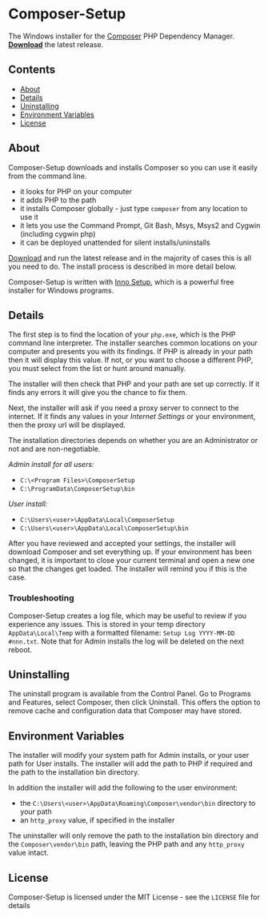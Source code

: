 # Composer-Setup

The Windows installer for the [Composer][composer] PHP Dependency Manager. [**Download**][download] the latest release.

## Contents
* [About](#About)
* [Details](#Details)
* [Uninstalling](#Uninstalling)
* [Environment Variables](#Environment)
* [License](#License)

<a name="About"></a>
## About

Composer-Setup downloads and installs Composer so you can use it easily from the command line.

* it looks for PHP on your computer
* it adds PHP to the path
* it installs Composer globally - just type `composer` from any location to use it
* it lets you use the Command Prompt, Git Bash, Msys, Msys2 and Cygwin (including cygwin php)
* it can be deployed unattended for silent installs/uninstalls

[Download][download] and run the latest release and in the majority of cases this is all you need to do. The install process is described in more detail below.

Composer-Setup is written with [Inno Setup][inno], which is a powerful free installer for Windows programs.

<a name="Details"></a>
## Details

The first step is to find the location of your `php.exe`, which is the PHP command line interpreter. The installer searches common locations on your computer and presents you with its findings. If PHP is already in your path then it will display this value. If not, or you want to choose a different PHP, you must select from the list or hunt around manually.

The installer will then check that PHP and your path are set up correctly. If it finds any errors it will give you the chance to fix them.

Next, the installer will ask if you need a proxy server to connect to the internet. If it finds any values in your *Internet Settings* or your environment, then the proxy url will be displayed.

The installation directories depends on whether you are an Administrator or not and are non-negotiable.

*Admin install for all users:*

* `C:\<Program Files>\ComposerSetup`
* `C:\ProgramData\ComposerSetup\bin`

*User install:*

* `C:\Users\<user>\AppData\Local\ComposerSetup`
* `C:\Users\<user>\AppData\Local\ComposerSetup\bin`


After you have reviewed and accepted your settings, the installer will download Composer and set everything up. If your environment has been changed, it is important to close your current terminal and open a new one so that the changes get loaded. The installer will remind you if this is the case.

### Troubleshooting
Composer-Setup creates a log file, which may be useful to review if you experience any issues. This is stored in your temp directory `AppData\Local\Temp` with a formatted filename: `Setup Log YYYY-MM-DD #nnn.txt`. Note that for Admin installs the log will be deleted on the next reboot.

<a name="Uninstalling"></a>
## Uninstalling

The uninstall program is available from the Control Panel. Go to Programs and Features, select Composer, then click Uninstall. This offers the option to remove cache and configuration data that Composer may have stored.

<a name="Environment"></a>
## Environment Variables

The installer will modify your system path for Admin installs, or your user path for User installs. The installer will add the path to PHP if required and the path to the installation bin directory.

In addition the installer will add the following to the user environment:

* the `C:\Users\<user>\AppData\Roaming\Composer\vendor\bin` directory to your path
* an `http_proxy` value, if specified in the installer

The uninstaller will only remove the path to the installation bin directory and the `Composer\vendor\bin` path, leaving the PHP path and any `http_proxy` value intact.

<a name="License"></a>
## License

Composer-Setup is licensed under the MIT License - see the `LICENSE` file for details


  [composer]:   https://getcomposer.org/
  [download]:   https://github.com/johnstevenson/composer-setup/releases/latest
  [inno]:       http://www.jrsoftware.org/isinfo.php
